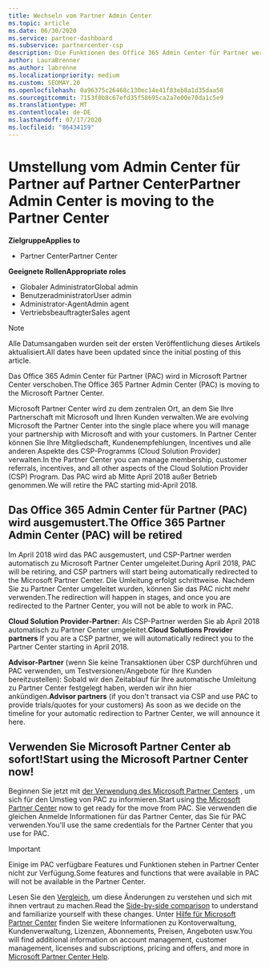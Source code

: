 ```yaml
---
title: Wechseln vom Partner Admin Center
ms.topic: article
ms.date: 06/30/2020
ms.service: partner-dashboard
ms.subservice: partnercenter-csp
description: Die Funktionen des Office 365 Admin Center für Partner werden in Partner Center verschoben.
author: LauraBrenner
ms.author: labrenne
ms.localizationpriority: medium
ms.custom: SEOMAY.20
ms.openlocfilehash: 0a96375c26468c130ec14e41f83eb8a1d35daa58
ms.sourcegitcommit: 7153f0b8c67efd35f58695ca2a7e00e70da1c5e9
ms.translationtype: MT
ms.contentlocale: de-DE
ms.lasthandoff: 07/17/2020
ms.locfileid: "86434159"
---
```

# <a name="partner-admin-center-is-moving-to-the-partner-center"></a><span data-ttu-id="2d5c5-103">Umstellung vom Admin Center für Partner auf Partner Center</span><span class="sxs-lookup"><span data-stu-id="2d5c5-103">Partner Admin Center is moving to the Partner Center</span></span>

<span data-ttu-id="2d5c5-104">**Zielgruppe**</span><span class="sxs-lookup"><span data-stu-id="2d5c5-104">**Applies to**</span></span>

- <span data-ttu-id="2d5c5-105">Partner Center</span><span class="sxs-lookup"><span data-stu-id="2d5c5-105">Partner Center</span></span>

<span data-ttu-id="2d5c5-106">**Geeignete Rollen**</span><span class="sxs-lookup"><span data-stu-id="2d5c5-106">**Appropriate roles**</span></span>
- <span data-ttu-id="2d5c5-107">Globaler Administrator</span><span class="sxs-lookup"><span data-stu-id="2d5c5-107">Global admin</span></span>
- <span data-ttu-id="2d5c5-108">Benutzeradministrator</span><span class="sxs-lookup"><span data-stu-id="2d5c5-108">User admin</span></span>
- <span data-ttu-id="2d5c5-109">Administrator-Agent</span><span class="sxs-lookup"><span data-stu-id="2d5c5-109">Admin agent</span></span>
- <span data-ttu-id="2d5c5-110">Vertriebsbeauftragter</span><span class="sxs-lookup"><span data-stu-id="2d5c5-110">Sales agent</span></span>

> [!NOTE]  
> <span data-ttu-id="2d5c5-111">Alle Datumsangaben wurden seit der ersten Veröffentlichung dieses Artikels aktualisiert.</span><span class="sxs-lookup"><span data-stu-id="2d5c5-111">All dates have been updated since the initial posting of this article.</span></span>

<span data-ttu-id="2d5c5-112">Das Office 365 Admin Center für Partner (PAC) wird in Microsoft Partner Center verschoben.</span><span class="sxs-lookup"><span data-stu-id="2d5c5-112">The Office 365 Partner Admin Center (PAC) is moving to the Microsoft Partner Center.</span></span>

<span data-ttu-id="2d5c5-113">Microsoft Partner Center wird zu dem zentralen Ort, an dem Sie Ihre Partnerschaft mit Microsoft und Ihren Kunden verwalten.</span><span class="sxs-lookup"><span data-stu-id="2d5c5-113">We are evolving Microsoft the Partner Center into the single place where you will manage your partnership with Microsoft and with your customers.</span></span> <span data-ttu-id="2d5c5-114">In Partner Center können Sie Ihre Mitgliedschaft, Kundenempfehlungen, Incentives und alle anderen Aspekte des CSP-Programms (Cloud Solution Provider) verwalten.</span><span class="sxs-lookup"><span data-stu-id="2d5c5-114">In the Partner Center you can manage membership, customer referrals, incentives, and all other aspects of the Cloud Solution Provider (CSP) Program.</span></span> <span data-ttu-id="2d5c5-115">Das PAC wird ab Mitte April 2018 außer Betrieb genommen.</span><span class="sxs-lookup"><span data-stu-id="2d5c5-115">We will retire the PAC starting mid-April 2018.</span></span>

## <a name="the-office-365-partner-admin-center-pac-will-be-retired"></a><span data-ttu-id="2d5c5-116">Das Office 365 Admin Center für Partner (PAC) wird ausgemustert.</span><span class="sxs-lookup"><span data-stu-id="2d5c5-116">The Office 365 Partner Admin Center (PAC) will be retired</span></span>

<span data-ttu-id="2d5c5-117">Im April 2018 wird das PAC ausgemustert, und CSP-Partner werden automatisch zu Microsoft Partner Center umgeleitet.</span><span class="sxs-lookup"><span data-stu-id="2d5c5-117">During April 2018, PAC will be retiring, and CSP partners will start being automatically redirected to the Microsoft Partner Center.</span></span> <span data-ttu-id="2d5c5-118">Die Umleitung erfolgt schrittweise. Nachdem Sie zu Partner Center umgeleitet wurden, können Sie das PAC nicht mehr verwenden.</span><span class="sxs-lookup"><span data-stu-id="2d5c5-118">The redirection will happen in stages, and once you are redirected to the Partner Center, you will not be able to work in PAC.</span></span> 

<span data-ttu-id="2d5c5-119">**Cloud Solution Provider-Partner:** Als CSP-Partner werden Sie ab April 2018 automatisch zu Partner Center umgeleitet.</span><span class="sxs-lookup"><span data-stu-id="2d5c5-119">**Cloud Solutions Provider partners** If you are a CSP partner, we will automatically redirect you to the Partner Center starting in April 2018.</span></span> 

<span data-ttu-id="2d5c5-120">**Advisor-Partner** (wenn Sie keine Transaktionen über CSP durchführen und PAC verwenden, um Testversionen/Angebote für Ihre Kunden bereitzustellen): Sobald wir den Zeitablauf für Ihre automatische Umleitung zu Partner Center festgelegt haben, werden wir ihn hier ankündigen.</span><span class="sxs-lookup"><span data-stu-id="2d5c5-120">**Advisor partners** (if you don't transact via CSP and use PAC to provide trials/quotes for your customers) As soon as we decide on the timeline for your automatic redirection to Partner Center, we will announce it here.</span></span> 


## <a name="start-using-the-microsoft-partner-center-now"></a><span data-ttu-id="2d5c5-121">Verwenden Sie Microsoft Partner Center ab sofort!</span><span class="sxs-lookup"><span data-stu-id="2d5c5-121">Start using the Microsoft Partner Center now!</span></span>

<span data-ttu-id="2d5c5-122">Beginnen Sie jetzt mit [der Verwendung des Microsoft Partner Centers](https://partnercenter.microsoft.com/) , um sich für den Umstieg von PAC zu informieren.</span><span class="sxs-lookup"><span data-stu-id="2d5c5-122">Start using [the Microsoft Partner Center](https://partnercenter.microsoft.com/) now to get ready for the move from PAC.</span></span>  <span data-ttu-id="2d5c5-123">Sie verwenden die gleichen Anmelde Informationen für das Partner Center, das Sie für PAC verwenden.</span><span class="sxs-lookup"><span data-stu-id="2d5c5-123">You'll use the same credentials for the Partner Center that you use for PAC.</span></span>

> [!IMPORTANT]  
> <span data-ttu-id="2d5c5-124">Einige im PAC verfügbare Features und Funktionen stehen in Partner Center nicht zur Verfügung.</span><span class="sxs-lookup"><span data-stu-id="2d5c5-124">Some features and functions that were available in PAC will not be available in the Partner Center.</span></span>

 <span data-ttu-id="2d5c5-125">Lesen Sie den [Vergleich](moving-from-pac-to-pc.md), um diese Änderungen zu verstehen und sich mit ihnen vertraut zu machen.</span><span class="sxs-lookup"><span data-stu-id="2d5c5-125">Read the [Side-by-side comparison](moving-from-pac-to-pc.md) to understand and familiarize yourself with these changes.</span></span>  <span data-ttu-id="2d5c5-126">Unter [Hilfe für Microsoft Partner Center](https://docs.microsoft.com/partner-center/) finden Sie weitere Informationen zu Kontoverwaltung, Kundenverwaltung, Lizenzen, Abonnements, Preisen, Angeboten usw.</span><span class="sxs-lookup"><span data-stu-id="2d5c5-126">You will find additional information on account management, customer management, licenses and subscriptions, pricing and offers, and more in [Microsoft Partner Center Help](https://docs.microsoft.com/partner-center/).</span></span>